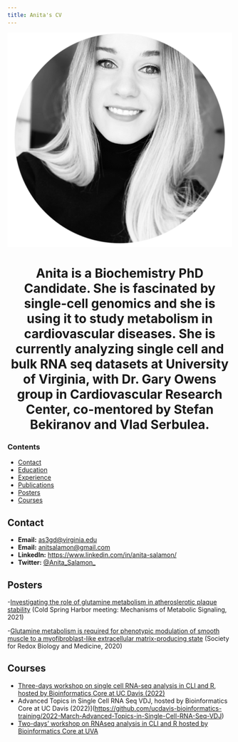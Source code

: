 ```yaml
---
title: Anita's CV
---
```


<p align="center">
<img src="figure/AS_bio2.png" width="600" />
</p>
<h1 align="center">Anita is a Biochemistry PhD Candidate. She is fascinated by single-cell genomics and she is using it to study metabolism in cardiovascular diseases. She is currently analyzing single cell and bulk RNA seq datasets at University of Virginia, with Dr. Gary Owens group in Cardiovascular Research Center, co-mentored by Stefan Bekiranov and Vlad Serbulea. </h1>


### Contents

- [Contact](#contact)
- [Education](#education)
- [Experience](#experience)
- [Publications](#publications)
- [Posters](#posters)
- [Courses](#courses)

## Contact

- **Email:** as3gd@virginia.edu
- **Email:** anitsalamon@gmail.com
- **LinkedIn:** https://www.linkedin.com/in/anita-salamon/
- **Twitter:** [@Anita_Salamon_](https://twitter.com/Anita_Salamon_)

## Posters
-[Investigating the role of glutamine metabolism in atheroslerotic plaque stability](20211014AS_Poster_CSHL.pdf)
(Cold Spring Harbor meeting: Mechanisms of Metabolic Signaling, 2021)

-[Glutamine metabolism is required for phenotypic modulation of smooth muscle to a myofibroblast-like extracellular matrix-producing state](20201105AS_Poster_SFRBM.pdf) (Society for Redox Biology and Medicine, 2020)

## Courses
- [Three-days workshop on single cell RNA-seq analysis in CLI and R, hosted by Bioinformatics Core at UC Davis (2022)](https://github.com/ucdavis-bioinformatics-training/2022-March-Single-Cell-RNA-Seq-Analysis)
- Advanced Topics in Single Cell RNA Seq VDJ, hosted by Bioinformatics Core at UC Davis (2022)](https://github.com/ucdavis-bioinformatics-training/2022-March-Advanced-Topics-in-Single-Cell-RNA-Seq-VDJ)
- [Two-days’ workshop on RNAseq analysis in CLI and R hosted by Bioinformatics Core at UVA](https://github.com/pk7zuva/rnaseq-workshop)



